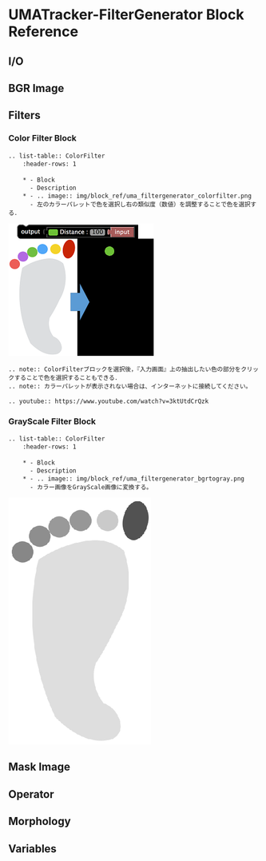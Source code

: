 # UMATracker-FilterGenerator Block Reference

## I/O

## BGR Image

## Filters
### Color Filter Block

```eval_rst
.. list-table:: ColorFilter
    :header-rows: 1

    * - Block
      - Description
    * - .. image:: img/block_ref/uma_filtergenerator_colorfilter.png
      - 左のカラーパレットで色を選択し右の類似度（数値）を調整することで色を選択する．
```
![txt](img/block_ref/uma_filtergenerator_colorfilterio.png)

```eval_rst
.. note:: ColorFilterブロックを選択後，『入力画面』上の抽出したい色の部分をクリックすることで色を選択することもできる．
.. note:: カラーパレットが表示されない場合は、インターネットに接続してください。
```

```eval_rst
.. youtube:: https://www.youtube.com/watch?v=3ktUtdCrQzk
```
### GrayScale Filter Block

```eval_rst
.. list-table:: ColorFilter
    :header-rows: 1

    * - Block
      - Description
	* - .. image:: img/block_ref/uma_filtergenerator_bgrtogray.png
	  - カラー画像をGrayScale画像に変換する。

```
![txt](img/block_ref/uma_filtergenerator_bgrtograyio.png)





## Mask Image

## Operator

## Morphology

## Variables
